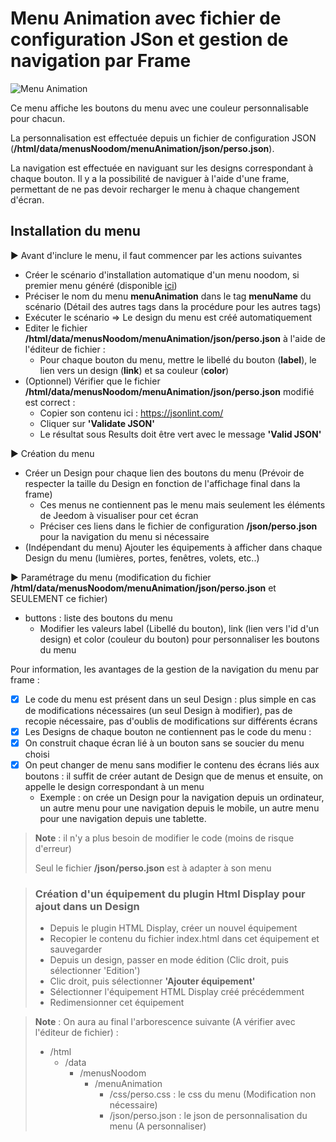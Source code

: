 # Menu Animation avec fichier de configuration JSon et gestion de navigation par Frame
![Menu Animation](./doc/images/menuAnimation.png)

Ce menu affiche les boutons du menu avec une couleur personnalisable pour chacun.

La personnalisation est effectuée depuis un fichier de configuration JSON (**/html/data/menusNoodom/menuAnimation/json/perso.json**).

La navigation est effectuée en naviguant sur les designs correspondant à chaque bouton. 
Il y a la possibilité de naviguer à l'aide d'une frame, permettant de ne pas devoir recharger le menu à chaque changement d'écran.

## Installation du menu

▶️ Avant d'inclure le menu, il faut commencer par les actions suivantes

   - Créer le scénario d'installation automatique d'un menu noodom, si premier menu généré (disponible [ici](../installation/README.md))
   - Préciser le nom du menu **menuAnimation** dans le tag **menuName** du scénario (Détail des autres tags dans la procédure pour les autres tags)
   - Exécuter le scénario => Le design du menu est créé automatiquement
   - Editer le fichier **/html/data/menusNoodom/menuAnimation/json/perso.json** à l'aide de l'éditeur de fichier :
        - Pour chaque bouton du menu, mettre le libellé du bouton (**label**), le lien vers un design (**link**) et sa couleur (**color**)
   - (Optionnel) Vérifier que le fichier **/html/data/menusNoodom/menuAnimation/json/perso.json** modifié est correct :
        - Copier son contenu ici : https://jsonlint.com/
        - Cliquer sur **'Validate JSON'**
        - Le résultat sous Results doit être vert avec le message **'Valid JSON'**

▶️ Création du menu

   - Créer un Design pour chaque lien des boutons du menu (Prévoir de respecter la taille du Design en fonction de l'affichage final dans la frame)
        - Ces menus ne contiennent pas le menu mais seulement les éléments de Jeedom à visualiser pour cet écran
        - Préciser ces liens dans le fichier de configuration **/json/perso.json** pour la navigation du menu si nécessaire
   - (Indépendant du menu) Ajouter les équipements à afficher dans chaque Design du menu (lumières, portes, fenêtres, volets, etc..)

▶️ Paramétrage du menu (modification du fichier **/html/data/menusNoodom/menuAnimation/json/perso.json** et SEULEMENT ce fichier)

   - buttons : liste des boutons du menu
        - Modifier les valeurs label (Libellé du bouton), link (lien vers l'id d'un design) et color (couleur du bouton) pour personnaliser les boutons du menu

Pour information, les avantages de la gestion de la navigation du menu par frame :
- [x] Le code du menu est présent dans un seul Design : plus simple en cas de modifications nécessaires (un seul Design à modifier), pas de recopie nécessaire, pas d'oublis de modifications sur différents écrans
- [x] Les Designs de chaque bouton ne contiennent pas le code du menu :
- [x] On construit chaque écran lié à un bouton sans se soucier du menu choisi
- [x] On peut changer de menu sans modifier le contenu des écrans liés aux boutons : il suffit de créer autant de Design que de menus et ensuite, on appelle le design correspondant à un menu
   - Exemple : on crée un Design pour la navigation depuis un ordinateur, un autre menu pour une navigation depuis le mobile, un autre menu pour une navigation depuis une tablette.

>**Note** : il n'y a plus besoin de modifier le code (moins de risque d'erreur)
>
>Seul le fichier **/json/perso.json** est à adapter à son menu

>### Création d'un équipement du plugin Html Display pour ajout dans un Design
>
>   - Depuis le plugin HTML Display, créer un nouvel équipement
>   - Recopier le contenu du fichier index.html dans cet équipement et sauvegarder
>   - Depuis un design, passer en mode édition (Clic droit, puis sélectionner 'Edition')
>   - Clic droit, puis sélectionner **'Ajouter équipement'**
>   - Sélectionner l'équipement HTML Display créé précédemment
>   - Redimensionner cet équipement

>**Note** : On aura au final l'arborescence suivante (A vérifier avec l'éditeur de fichier) :
>
>- /html
>    - /data
>        - /menusNoodom
>            - /menuAnimation  
>                - /css/perso.css : le css du menu (Modification non nécessaire)
>                - /json/perso.json : le json de personnalisation du menu (A personnaliser)
